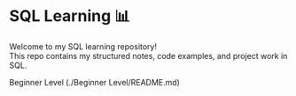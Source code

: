 # SQL Learning 📊

Welcome to my SQL learning repository!  
This repo contains my structured notes, code examples, and project work in SQL.


Beginner Level
(./Beginner Level/README.md)
